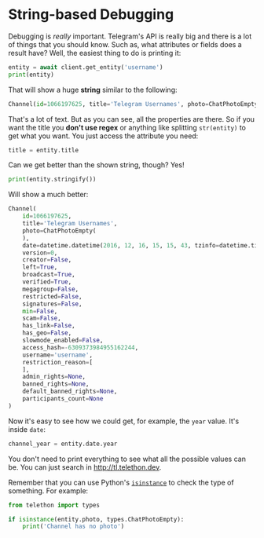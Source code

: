 # String-based Debugging

Debugging is *really* important. Telegram's API is really big and there
is a lot of things that you should know. Such as, what attributes or fields
does a result have? Well, the easiest thing to do is printing it:

```python
entity = await client.get_entity('username')
print(entity)
```

That will show a huge **string** similar to the following:

```python
Channel(id=1066197625, title='Telegram Usernames', photo=ChatPhotoEmpty(), date=datetime.datetime(2016, 12, 16, 15, 15, 43, tzinfo=datetime.timezone.utc), version=0, creator=False, left=True, broadcast=True, verified=True, megagroup=False, restricted=False, signatures=False, min=False, scam=False, has_link=False, has_geo=False, slowmode_enabled=False, access_hash=-6309373984955162244, username='username', restriction_reason=[], admin_rights=None, banned_rights=None, default_banned_rights=None, participants_count=None)
```

That's a lot of text. But as you can see, all the properties are there.
So if you want the title you **don't use regex** or anything like
splitting ``str(entity)`` to get what you want. You just access the
attribute you need:

```python
title = entity.title
```

Can we get better than the shown string, though? Yes!

```python
print(entity.stringify())
```

Will show a much better:

```python
Channel(
    id=1066197625,
    title='Telegram Usernames',
    photo=ChatPhotoEmpty(
    ),
    date=datetime.datetime(2016, 12, 16, 15, 15, 43, tzinfo=datetime.timezone.utc),
    version=0,
    creator=False,
    left=True,
    broadcast=True,
    verified=True,
    megagroup=False,
    restricted=False,
    signatures=False,
    min=False,
    scam=False,
    has_link=False,
    has_geo=False,
    slowmode_enabled=False,
    access_hash=-6309373984955162244,
    username='username',
    restriction_reason=[
    ],
    admin_rights=None,
    banned_rights=None,
    default_banned_rights=None,
    participants_count=None
)
```

Now it's easy to see how we could get, for example,
the ``year`` value. It's inside ``date``:

```python
channel_year = entity.date.year
```

You don't need to print everything to see what all the possible values
can be. You can just search in <http://tl.telethon.dev>.

Remember that you can use Python's [`isinstance`](https://docs.python.org/3/library/functions.html#isinstance)
to check the type of something. For example:

```python
from telethon import types

if isinstance(entity.photo, types.ChatPhotoEmpty):
    print('Channel has no photo')
```